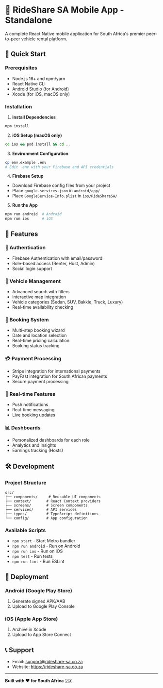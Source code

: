 # 🚗 RideShare SA Mobile App - Standalone

A complete React Native mobile application for South Africa's premier peer-to-peer vehicle rental platform.

## 🚀 Quick Start

### Prerequisites
- Node.js 16+ and npm/yarn
- React Native CLI
- Android Studio (for Android)
- Xcode (for iOS, macOS only)

### Installation

1. **Install Dependencies**
```bash
npm install
```

2. **iOS Setup (macOS only)**
```bash
cd ios && pod install && cd ..
```

3. **Environment Configuration**
```bash
cp env.example .env
# Edit .env with your Firebase and API credentials
```

4. **Firebase Setup**
- Download Firebase config files from your project
- Place `google-services.json` in `android/app/`
- Place `GoogleService-Info.plist` in `ios/RideShareSA/`

5. **Run the App**
```bash
npm run android  # Android
npm run ios      # iOS
```

## 📱 Features

### 🔐 Authentication
- Firebase Authentication with email/password
- Role-based access (Renter, Host, Admin)
- Social login support

### 🚗 Vehicle Management
- Advanced search with filters
- Interactive map integration
- Vehicle categories (Sedan, SUV, Bakkie, Truck, Luxury)
- Real-time availability checking

### 📅 Booking System
- Multi-step booking wizard
- Date and location selection
- Real-time pricing calculation
- Booking status tracking

### 💳 Payment Processing
- Stripe integration for international payments
- PayFast integration for South African payments
- Secure payment processing

### 📱 Real-time Features
- Push notifications
- Real-time messaging
- Live booking updates

### 📊 Dashboards
- Personalized dashboards for each role
- Analytics and insights
- Earnings tracking (Hosts)

## 🛠️ Development

### Project Structure
```
src/
├── components/     # Reusable UI components
├── context/       # React Context providers
├── screens/       # Screen components
├── services/      # API services
├── types/         # TypeScript definitions
└── config/        # App configuration
```

### Available Scripts
- `npm start` - Start Metro bundler
- `npm run android` - Run on Android
- `npm run ios` - Run on iOS
- `npm test` - Run tests
- `npm run lint` - Run ESLint

## 🚀 Deployment

### Android (Google Play Store)
1. Generate signed APK/AAB
2. Upload to Google Play Console

### iOS (Apple App Store)
1. Archive in Xcode
2. Upload to App Store Connect

## 📞 Support

- Email: support@rideshare-sa.co.za
- Website: https://rideshare-sa.co.za

---

**Built with ❤️ for South Africa** 🇿🇦